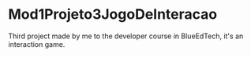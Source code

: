 # Mod1Projeto3JogoDeInteracao
Third project made by me to the developer course in BlueEdTech, it's an interaction game. 
